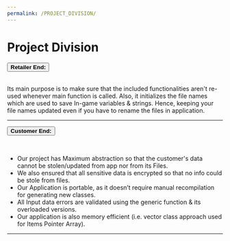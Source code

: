 ```yaml
---
permalink: /PROJECT_DIVISION/
---
```


<body>
  <h1>Project Division</h1>
  <button class="accordion"><b>Retailer End:</b></button>
  <div class="panel">
    <br>
    <p>Its main purpose is to make sure that the included functionalities aren't re-used whenever main function is called. Also, it initializes the file names which are used to save In-game variables & strings. Hence, keeping your file names updated even if you have to rename the files in application.</p>
    <hr>
  </div>
  
  <button class="accordion"><b>Customer End:</b></button>
  <div class="panel">
    <br>
  <ul>
    <li>Our project has Maximum abstraction so that the customer's data cannot be stolen/updated from app nor from its Files.</li>
    <li>We also ensured that all sensitive data is encrypted so that no info could be stole from files.</li>
    <li>Our Application is portable, as it doesn’t require manual recompilation for generating new classes.</li>
    <li>All Input data errors are validated using the generic function & its overloaded versions.</li>
    <li>Our application is also memory efficient (i.e. vector class approach used for Items Pointer Array).</li>
  </ul>
    <hr>
  </div>

  <script>
    {% include scripts/accordion.js %}
  </script>
</body>
